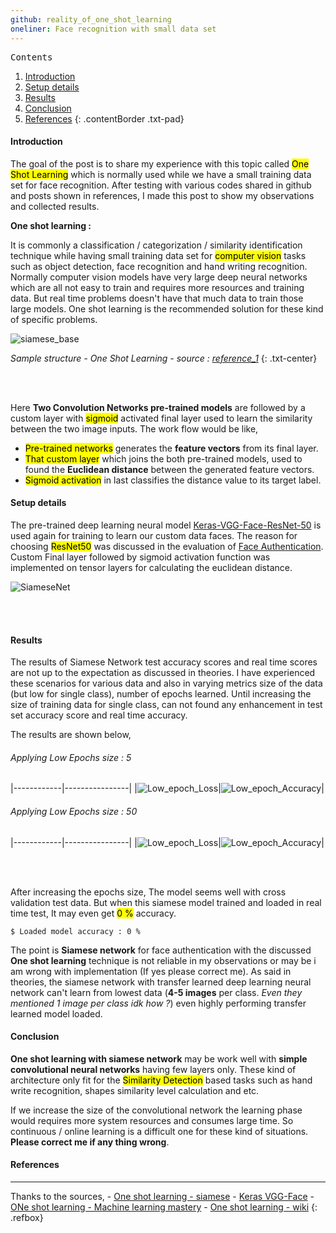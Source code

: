 ```yaml
---
github: reality_of_one_shot_learning
oneliner: Face recognition with small data set
---
```


<kbd class="imgtitle">Contents</kbd>

1. [Introduction](#introduction)
1. [Setup details](#setup-details)
1. [Results](#results)
1. [Conclusion](#conclusion)
1. [References](#references)
{: .contentBorder .txt-pad}

#### Introduction

The goal of the post is to share my experience with this topic called <mark>One Shot Learning</mark> which is normally used
while we have a small training data set for face recognition. After testing with various codes shared in github and posts shown
in references, I made this post to show my observations and collected results. 

**One shot learning :**

It is commonly a classification / categorization / similarity identification technique while having small training
data set for <mark>computer vision</mark> tasks such as object detection, face recognition and hand writing recognition. 
Normally computer vision models have very large deep neural networks which are all not easy to train and requires more resources
and training data. But real time problems doesn't have that much data to train those large models. One shot learning is the
recommended solution for these kind of specific problems.


![siamese_base](/images/ds/siamese_base.jpeg)

*Sample structure - One Shot Learning - source : [reference_1](#-references)*
{: .txt-center}

<br><br>

Here **Two Convolution Networks pre-trained models** are followed by a custom layer with <mark>sigmoid</mark> activated final layer 
used to learn the similarity between the two image inputs. The work flow would be like,

- <mark>Pre-trained networks</mark> generates the **feature vectors** from its final layer.
- <mark>That custom layer</mark> which joins the both pre-trained models, used to found the **Euclidean distance**
between the generated feature vectors.
- <mark>Sigmoid activation</mark> in last classifies the distance value to its target label.

#### Setup details

The pre-trained deep learning neural model [Keras-VGG-Face-ResNet-50][1] is used again for training to learn our custom data faces.
The reason for choosing <mark>ResNet50</mark> was discussed in the evaluation of [Face Authentication][4]. Custom Final 
layer followed by sigmoid activation function was implemented on tensor layers for calculating the euclidean distance.

![SiameseNet](/images/ds/SiameseResNet50.png)


<br><br>

#### Results

The results of Siamese Network test accuracy scores and real time scores are not up to the expectation as discussed in
theories. I have experienced these scenarios for various data and also in varying metrics size of the data (but low for single class), 
number of epochs learned. Until increasing the size of training data for single class, can not found any enhancement in 
test set accuracy score and real time accuracy.

The results are shown below,

###### Applying Low Epochs size : 5


|------------|----------------|
|![Low_epoch_Loss](https://raw.githubusercontent.com/Bhanuchander210/reality_of_one_shot_learning/master/SiameseResNet_Loss_Old.png)|![Low_epoch_Accuracy](https://raw.githubusercontent.com/Bhanuchander210/reality_of_one_shot_learning/master/SiameseResNet_Accuracy_Old.png)|

 
###### Applying Low Epochs size : 50


|------------|----------------|
|![Low_epoch_Loss](https://raw.githubusercontent.com/Bhanuchander210/reality_of_one_shot_learning/master/SiameseResNet_Loss_50.png)|![Low_epoch_Accuracy](https://raw.githubusercontent.com/Bhanuchander210/reality_of_one_shot_learning/master/SiameseResNet_Accuracy_50.png)|


<br><br>

After increasing the epochs size, The model seems well with cross validation test data. But when this siamese model trained and loaded in 
real time test, It may even get <mark>0 %</mark> accuracy. 


```commandline
$ Loaded model accuracy : 0 %
```



The point is **Siamese network** for face authentication with 
the discussed **One shot learning** technique is not reliable in my observations or may be i am wrong with implementation (If yes please correct me).
As said in theories, the siamese network with transfer learned deep learning neural network can't learn from lowest data 
(**4-5 images** per class. *Even they mentioned 1 image per class idk how ?*) even highly performing transfer learned model loaded.


#### Conclusion

**One shot learning with siamese network** may be work well with **simple convolutional neural networks** having few layers only.
These kind of architecture only fit for the <mark>Similarity Detection</mark> based tasks such as hand write recognition, 
shapes similarity level calculation and etc. 



If we increase the size of the convolutional network the learning phase would requires more system resources and consumes large time.
So continuous / online learning is a difficult one for these kind of situations. **Please correct me if any thing wrong**.

#### References
---

Thanks to the sources,
    - [One shot learning - siamese][2]
    - [Keras VGG-Face][1]
    - [ONe shot learning - Machine learning mastery](https://machinelearningmastery.com/one-shot-learning-with-siamese-networks-contrastive-and-triplet-loss-for-face-recognition/)
    - [One shot learning - wiki](https://en.wikipedia.org/wiki/One-shot_learning)
{: .refbox}

[1]: https://github.com/rcmalli/keras-vggface
[2]: https://towardsdatascience.com/one-shot-learning-with-siamese-networks-using-keras-17f34e75bb3d
[3]: https://github.com/iwantooxxoox/Keras-OpenFace
[4]: https://github.com/Bhanuchander210/face_authentication